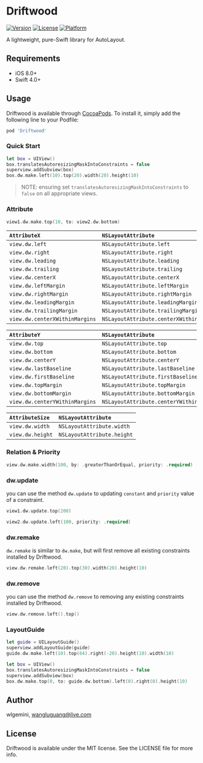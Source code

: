 # Driftwood

[![Version](https://img.shields.io/cocoapods/v/Driftwood.svg?style=flat)](https://cocoapods.org/pods/Driftwood)
[![License](https://img.shields.io/cocoapods/l/Driftwood.svg?style=flat)](https://cocoapods.org/pods/Driftwood)
[![Platform](https://img.shields.io/cocoapods/p/Driftwood.svg?style=flat)](https://cocoapods.org/pods/Driftwood)

A lightweight, pure-Swift library for AutoLayout.


## Requirements

* iOS 8.0+
* Swift 4.0+

## Usage

Driftwood is available through [CocoaPods](https://cocoapods.org). To install it, simply add the following line to your Podfile:

```ruby
pod 'Driftwood'
```

### Quick Start

```swift
let box = UIView()
box.translatesAutoresizingMaskIntoConstraints = false
superview.addSubview(box)
box.dw.make.left(10).top(20).width(20).height(10)
```
> NOTE: ensuring set `translatesAutoresizingMaskIntoConstraints` to `false` on all appropriate views.

### Attribute
```swift
view1.dw.make.top(10, to: view2.dw.bottom)
```

|`AttributeX`                     |`NSLayoutAttribute`                      |
|:---                             |:---                                     |
|`view.dw.left`                   |`NSLayoutAttribute.left`                 |
|`view.dw.right`                  |`NSLayoutAttribute.right`                |
|`view.dw.leading`                |`NSLayoutAttribute.leading`              |
|`view.dw.trailing`               |`NSLayoutAttribute.trailing`             |
|`view.dw.centerX`                |`NSLayoutAttribute.centerX`              |
|`view.dw.leftMargin`             |`NSLayoutAttribute.leftMargin`           |
|`view.dw.rightMargin`            |`NSLayoutAttribute.rightMargin`          |
|`view.dw.leadingMargin`          |`NSLayoutAttribute.leadingMargin`        |
|`view.dw.trailingMargin`         |`NSLayoutAttribute.trailingMargin`       |
|`view.dw.centerXWithinMargins`   |`NSLayoutAttribute.centerXWithinMargins` |

|`AttributeY`                     |`NSLayoutAttribute`                      |
|:---                             |:---                                     |
|`view.dw.top`                    |`NSLayoutAttribute.top`                  |
|`view.dw.bottom`                 |`NSLayoutAttribute.bottom`               |
|`view.dw.centerY`                |`NSLayoutAttribute.centerY`              |
|`view.dw.lastBaseline`           |`NSLayoutAttribute.lastBaseline`         |
|`view.dw.firstBaseline`          |`NSLayoutAttribute.firstBaseline`        |
|`view.dw.topMargin`              |`NSLayoutAttribute.topMargin`            |
|`view.dw.bottomMargin`           |`NSLayoutAttribute.bottomMargin`         |
|`view.dw.centerYWithinMargins`   |`NSLayoutAttribute.centerYWithinMargins` |

|`AttributeSize`                  |`NSLayoutAttribute`                      |
|:---                             |:---                                     |
|`view.dw.width`                  |`NSLayoutAttribute.width`                |
|`view.dw.height`                 |`NSLayoutAttribute.height`               |

### Relation & Priority
```swift
view.dw.make.width(100, by: .greaterThanOrEqual, priority: .required)
```

### dw.update
you can use the method `dw.update` to updating `constant` and `priority` value of a constraint.
```swift
view1.dw.update.top(200)

view2.dw.update.left(100, priority: .required)
```

### dw.remake
`dw.remake` is similar to `dw.make`, but will first remove all existing constraints installed by Driftwood.
```swift
view.dw.remake.left(20).top(30).width(20).height(10)
```

### dw.remove
you can use the method `dw.remove` to removing any existing constraints installed by Driftwood.
```swift
view.dw.remove.left().top()
```

### LayoutGuide
```swift 
let guide = UILayoutGuide()
superview.addLayoutGuide(guide)
guide.dw.make.left(10).top(64).right(-20).height(10).width(10)

let box = UIView()
box.translatesAutoresizingMaskIntoConstraints = false
superview.addSubview(box)
box.dw.make.top(0, to: guide.dw.bottom).left(0).right(0).height(10)
```

## Author

wlgemini, wangluguang@live.com

## License

Driftwood is available under the MIT license. See the LICENSE file for more info.
